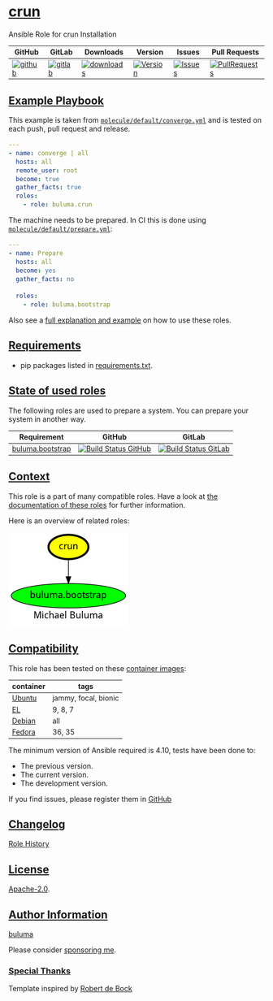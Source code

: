 # [crun](#crun)

Ansible Role for crun Installation

|GitHub|GitLab|Downloads|Version|Issues|Pull Requests|
|------|------|-------|-------|------|-------------|
|[![github](https://github.com/buluma/ansible-role-crun/workflows/Ansible%20Molecule/badge.svg)](https://github.com/buluma/ansible-role-crun/actions)|[![gitlab](https://gitlab.com/shadowwalker/ansible-role-crun/badges/master/pipeline.svg)](https://gitlab.com/shadowwalker/ansible-role-crun)|[![downloads](https://img.shields.io/ansible/role/d/4678)](https://galaxy.ansible.com/buluma/crun)|[![Version](https://img.shields.io/github/release/buluma/ansible-role-crun.svg)](https://github.com/buluma/ansible-role-crun/releases/)|[![Issues](https://img.shields.io/github/issues/buluma/ansible-role-crun.svg)](https://github.com/buluma/ansible-role-crun/issues/)|[![PullRequests](https://img.shields.io/github/issues-pr-closed-raw/buluma/ansible-role-crun.svg)](https://github.com/buluma/ansible-role-crun/pulls/)|

## [Example Playbook](#example-playbook)

This example is taken from [`molecule/default/converge.yml`](https://github.com/buluma/ansible-role-crun/blob/master/molecule/default/converge.yml) and is tested on each push, pull request and release.

```yaml
---
- name: converge | all
  hosts: all
  remote_user: root
  become: true
  gather_facts: true
  roles:
    - role: buluma.crun
```

The machine needs to be prepared. In CI this is done using [`molecule/default/prepare.yml`](https://github.com/buluma/ansible-role-crun/blob/master/molecule/default/prepare.yml):

```yaml
---
- name: Prepare
  hosts: all
  become: yes
  gather_facts: no

  roles:
    - role: buluma.bootstrap
```

Also see a [full explanation and example](https://buluma.github.io/how-to-use-these-roles.html) on how to use these roles.


## [Requirements](#requirements)

- pip packages listed in [requirements.txt](https://github.com/buluma/ansible-role-crun/blob/master/requirements.txt).

## [State of used roles](#state-of-used-roles)

The following roles are used to prepare a system. You can prepare your system in another way.

| Requirement | GitHub | GitLab |
|-------------|--------|--------|
|[buluma.bootstrap](https://galaxy.ansible.com/buluma/bootstrap)|[![Build Status GitHub](https://github.com/buluma/ansible-role-bootstrap/workflows/Ansible%20Molecule/badge.svg)](https://github.com/buluma/ansible-role-bootstrap/actions)|[![Build Status GitLab](https://gitlab.com/shadowwalker/ansible-role-bootstrap/badges/master/pipeline.svg)](https://gitlab.com/shadowwalker/ansible-role-bootstrap)|

## [Context](#context)

This role is a part of many compatible roles. Have a look at [the documentation of these roles](https://buluma.github.io/) for further information.

Here is an overview of related roles:

![dependencies](https://raw.githubusercontent.com/buluma/ansible-role-crun/png/requirements.png "Dependencies")

## [Compatibility](#compatibility)

This role has been tested on these [container images](https://hub.docker.com/u/buluma):

|container|tags|
|---------|----|
|[Ubuntu](https://hub.docker.com/repository/docker/buluma/ubuntu/general)|jammy, focal, bionic|
|[EL](https://hub.docker.com/repository/docker/buluma/enterpriselinux/general)|9, 8, 7|
|[Debian](https://hub.docker.com/repository/docker/buluma/debian/general)|all|
|[Fedora](https://hub.docker.com/repository/docker/buluma/fedora/general)|36, 35|

The minimum version of Ansible required is 4.10, tests have been done to:

- The previous version.
- The current version.
- The development version.

If you find issues, please register them in [GitHub](https://github.com/buluma/ansible-role-crun/issues)

## [Changelog](#changelog)

[Role History](https://github.com/buluma/ansible-role-crun/blob/master/CHANGELOG.md)

## [License](#license)

[Apache-2.0](https://github.com/buluma/ansible-role-crun/blob/master/LICENSE).

## [Author Information](#author-information)

[buluma](https://buluma.github.io/)

Please consider [sponsoring me](https://github.com/sponsors/buluma).

### [Special Thanks](#special-thanks)

Template inspired by [Robert de Bock](https://github.com/robertdebock)
